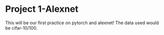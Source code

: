 # Project 1-Alexnet

This will be our first practice on pytorch and alexnet! The data used would be cifar-10/100.
